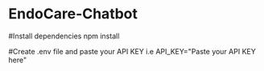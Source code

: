 # EndoCare-Chatbot

#Install dependencies
npm install

#Create .env file and paste your API KEY i.e
API_KEY="Paste your API KEY here"

